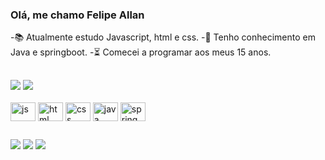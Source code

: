 ### Olá, me chamo Felipe Allan

-📚 Atualmente estudo Javascript, html e css.
-🧱 Tenho conhecimento em Java e springboot.
-⏳ Comecei a programar aos meus 15 anos.

##

<div>
 <img src="https://github-readme-stats.vercel.app/api?username=Feallandg&show_icons=true&theme=radical">
 <img src="https://github-readme-stats.vercel.app/api/top-langs/?username=Feallandg&layout=compact&theme=radical"> 
</div>
<br>
<div class="icon">
  <img align=center alt="js" width=40 height=30 src="https://cdn.jsdelivr.net/gh/devicons/devicon/icons/javascript/javascript-original.svg">
  <img align=center alt="html" width=40 height=30 src="https://cdn.jsdelivr.net/gh/devicons/devicon/icons/html5/html5-original.svg">
  <img align=center alt="css" width=40 height=30 src="https://cdn.jsdelivr.net/gh/devicons/devicon/icons/css3/css3-original.svg">
  <img align=center alt="java" width=40 height=30 src="https://cdn.jsdelivr.net/gh/devicons/devicon/icons/java/java-original.svg">
  <img align=center alt="spring" width=40 height=30 src="https://cdn.jsdelivr.net/gh/devicons/devicon/icons/spring/spring-original.svg">
</div>

##

<div class="contato">
  <a href="https://www.linkedin.com/in/felipe-allan-523454211" target="_blank"><img src="https://img.shields.io/badge/LinkedIn-0077B5?style=for-the-badge&logo=linkedin&logoColor=white"></a>
  <a href="https://www.instagram.com/feallan083" target="_blank"><img src="https://img.shields.io/badge/Instagram-E4405F?style=for-the-badge&logo=instagram&logoColor=white"></a>
  <a href="https://www.mail.google.com/felipeallandk@gmail.com" target="_blank"><img src="https://img.shields.io/badge/Gmail-D14836?style=for-the-badge&logo=gmail&logoColor=white"></a>
   </div>
 
##


